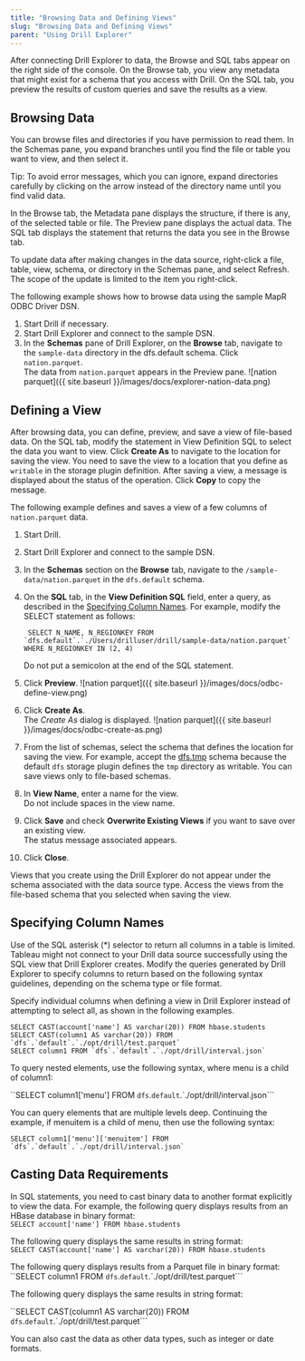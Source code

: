```yaml
---
title: "Browsing Data and Defining Views"
slug: "Browsing Data and Defining Views"
parent: "Using Drill Explorer"
---
```

After connecting Drill Explorer to data, the Browse and SQL tabs appear on the right side of the console. On the Browse tab, you view any metadata that might exist for a schema that you access with Drill. On the SQL tab, you preview the results
of custom queries and save the results as a view.

## Browsing Data

You can browse files and directories if you have permission to read them. In the Schemas pane, you expand branches until you find the file or table you want to view, and then select it. 

Tip: To avoid error messages, which you can ignore, expand directories carefully by clicking on the arrow instead of the directory name until you find valid data. 

In the Browse tab, the Metadata pane displays the structure, if there is any, of the selected table or file. The Preview pane displays the actual data. The SQL tab displays the statement that returns the data you see in the Browse tab.

To update data after making changes in the data source, right-click a file, table, view, schema, or directory in the Schemas pane, and select Refresh. The scope of the update is limited to the item you right-click.

The following example shows how to browse data using the sample MapR ODBC Driver DSN.

1. Start Drill if necessary.  
2. Start Drill Explorer and connect to the sample DSN.  
3. In the **Schemas** pane of Drill Explorer, on the **Browse** tab, navigate to the `sample-data` directory in the dfs.default schema. Click `nation.parquet`.  
   The data from `nation.parquet` appears in the Preview pane.
   ![nation parquet]({{ site.baseurl }}/images/docs/explorer-nation-data.png) 


## Defining a View
After browsing data, you can define, preview, and save a view of file-based data. On the SQL tab, modify the statement in View Definition SQL to select the data you want to view. Click **Create As** to navigate to the location for saving the view. You need to save the view to a location that you define as `writable` in the storage plugin definition. After saving a view, a message is displayed about the status of the operation. Click **Copy** to copy the message.

The following example defines and saves a view of a few columns of `nation.parquet` data.

1. Start Drill.  
2. Start Drill Explorer and connect to the sample DSN.  
3. In the **Schemas** section on the **Browse** tab, navigate to the `/sample-data/nation.parquet` in the `dfs.default` schema. 
4. On the **SQL** tab, in the **View Definition SQL** field, enter a query, as described in the [Specifying Column Names](). For example, modify the SELECT statement as follows:

        SELECT N_NAME, N_REGIONKEY FROM `dfs.default`.`./Users/drilluser/drill/sample-data/nation.parquet` WHERE N_REGIONKEY IN (2, 4)
   Do not put a semicolon at the end of the SQL statement.  
5. Click **Preview**.
   ![nation parquet]({{ site.baseurl }}/images/docs/odbc-define-view.png) 
6. Click **Create As**.  
   The _Create As_ dialog is displayed.
   ![nation parquet]({{ site.baseurl }}/images/docs/odbc-create-as.png) 
7. From the list of schemas, select the schema that defines the location for saving the view. For example, accept the [dfs.tmp]({{site.baseurl}}/docs/query-directory-functions/#query-directory-function-example) schema because the default `dfs` storage plugin defines the `tmp` directory as writable.
   You can save views only to file-based schemas.  
8. In **View Name**, enter a name for the view.  
    Do not include spaces in the view name.  
9. Click **Save** and check **Overwrite Existing Views** if you want to save over an existing view.   
    The status message associated appears.  
10. Click **Close**.

Views that you create using the Drill Explorer do not appear under the schema
associated with the data source type. Access the views from
the file-based schema that you selected when saving the view.

## Specifying Column Names

Use of the SQL asterisk (*) selector to return all columns in a table is limited. Tableau might not connect to your Drill data source successfully using
the SQL view that Drill Explorer creates. Modify the
queries generated by Drill Explorer to specify columns to return based on the following
syntax guidelines, depending on the schema type or file format.

Specify individual columns when defining a view in Drill Explorer instead of attempting to select all, as shown in the following examples.

    SELECT CAST(account['name'] AS varchar(20)) FROM hbase.students
    SELECT CAST(column1 AS varchar(20)) FROM `dfs`.`default`.`./opt/drill/test.parquet`
    SELECT column1 FROM `dfs`.`default`.`./opt/drill/interval.json`

To query nested elements, use the following syntax, where menu is a child of column1:

``SELECT column1['menu'] FROM `dfs`.`default`.`./opt/drill/interval.json```

You can query elements that are multiple levels deep. Continuing the example, if
menuitem is a child of menu, then use the following syntax:

    SELECT column1['menu']['menuitem'] FROM `dfs`.`default`.`./opt/drill/interval.json`

## Casting Data Requirements

In SQL statements, you need to cast
binary data to another format explicitly to view the data. For example, the following query
displays results from an HBase database in binary format:  
`SELECT account['name'] FROM hbase.students`

The following query displays the same results in string format:  
`SELECT CAST(account['name'] AS varchar(20)) FROM hbase.students`

The following query displays results from a Parquet file in binary format:  
``SELECT column1 FROM `dfs`.`default`.`./opt/drill/test.parquet```

The following query displays the same results in string format:

``SELECT CAST(column1 AS varchar(20)) FROM `dfs`.`default`.`./opt/drill/test.parquet```

You can also cast the data as other data types, such as integer or date formats.
